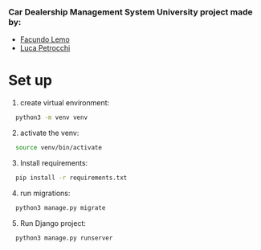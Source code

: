 ### Car Dealership Management System University project made by:
- [Facundo Lemo](https://github.com/FacuLemo)
- [Luca Petrocchi](https://github.com/lucapetrocchi)

# Set up
1. create virtual environment:
```bash
  python3 -m venv venv
```
2. activate the venv:
```bash
  source venv/bin/activate
```
3. Install requirements:
```bash
  pip install -r requirements.txt
```
4. run migrations:
```bash
  python3 manage.py migrate
```
5. Run Django project:
```bash
  python3 manage.py runserver
```